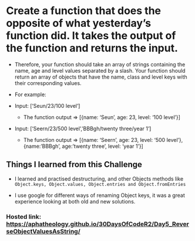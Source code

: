 # Create a function that does the opposite of what yesterday’s function did. It takes the output of the function and returns the input.

- Therefore, your function should take an array of strings containing the name, age and level values separated by a slash. Your function should return an array of objects that have the name, class and level keys with their corresponding values.

- For example: 

- Input: [‘Seun/23/100 level’] 
    - The function output =>  [{name: ‘Seun’, age: 23, level: ‘100 level’}]


- Input: [‘Seern/23/500 level’,’BBBgh/twenty three/year 1’] 
    - The function output =>  [{name: ‘Seern’, age: 23, level: ‘500 level’}, {name:’BBBgh’, age:’twenty three’, level: ‘year 1’}]


## Things I learned from this Challenge

- I learned and practised destructuring, and other Objects methods like `Object.keys, Object.values, Object.entries and Object.fromEntries`

- I use google for different ways of renaming Object keys, it was a great experience looking at both old and new solutions.

### Hosted link: https://aphatheology.github.io/30DaysOfCodeR2/Day5_ReverseObjectValuesAsString/